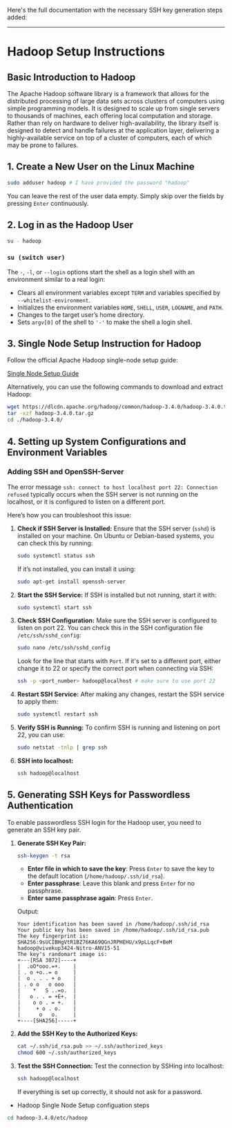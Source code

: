 Here's the full documentation with the necessary SSH key generation steps added:

---

# Hadoop Setup Instructions

## Basic Introduction to Hadoop
The Apache Hadoop software library is a framework that allows for the distributed processing of large data sets across clusters of computers using simple programming models. It is designed to scale up from single servers to thousands of machines, each offering local computation and storage. Rather than rely on hardware to deliver high-availability, the library itself is designed to detect and handle failures at the application layer, delivering a highly-available service on top of a cluster of computers, each of which may be prone to failures.

## 1. Create a New User on the Linux Machine

```bash
sudo adduser hadoop # I have provided the password "hadoop"
```

You can leave the rest of the user data empty. Simply skip over the fields by pressing `Enter` continuously.

## 2. Log in as the Hadoop User

```bash
su - hadoop
```

### `su (switch user)`
The `-`, `-l`, or `--login` options start the shell as a login shell with an environment similar to a real login:

- Clears all environment variables except `TERM` and variables specified by `--whitelist-environment`.
- Initializes the environment variables `HOME`, `SHELL`, `USER`, `LOGNAME`, and `PATH`.
- Changes to the target user’s home directory.
- Sets `argv[0]` of the shell to `'-'` to make the shell a login shell.

## 3. Single Node Setup Instruction for Hadoop
Follow the official Apache Hadoop single-node setup guide:

[Single Node Setup Guide](https://hadoop.apache.org/docs/stable/hadoop-project-dist/hadoop-common/SingleCluster.html)

Alternatively, you can use the following commands to download and extract Hadoop:

```bash
wget https://dlcdn.apache.org/hadoop/common/hadoop-3.4.0/hadoop-3.4.0.tar.gz
tar -xzf hadoop-3.4.0.tar.gz 
cd ./hadoop-3.4.0/
```

## 4. Setting up System Configurations and Environment Variables

### Adding SSH and OpenSSH-Server

The error message `ssh: connect to host localhost port 22: Connection refused` typically occurs when the SSH server is not running on the localhost, or it is configured to listen on a different port.

Here’s how you can troubleshoot this issue:

1. **Check if SSH Server is Installed:**
   Ensure that the SSH server (`sshd`) is installed on your machine. On Ubuntu or Debian-based systems, you can check this by running:
   ```bash
   sudo systemctl status ssh
   ```
   If it’s not installed, you can install it using:
   ```bash
   sudo apt-get install openssh-server
   ```

2. **Start the SSH Service:**
   If SSH is installed but not running, start it with:
   ```bash
   sudo systemctl start ssh
   ```

3. **Check SSH Configuration:**
   Make sure the SSH server is configured to listen on port 22. You can check this in the SSH configuration file `/etc/ssh/sshd_config`:
   ```bash
   sudo nano /etc/ssh/sshd_config
   ```
   Look for the line that starts with `Port`. If it's set to a different port, either change it to 22 or specify the correct port when connecting via SSH:
   ```bash
   ssh -p <port_number> hadoop@localhost # make sure to use port 22
   ```

4. **Restart SSH Service:**
   After making any changes, restart the SSH service to apply them:
   ```bash
   sudo systemctl restart ssh
   ```

5. **Verify SSH is Running:**
   To confirm SSH is running and listening on port 22, you can use:
   ```bash
   sudo netstat -tnlp | grep ssh
   ```

6. **SSH into localhost:**

   ```bash
   ssh hadoop@localhost
   ```

## 5. Generating SSH Keys for Passwordless Authentication

To enable passwordless SSH login for the Hadoop user, you need to generate an SSH key pair.

1. **Generate SSH Key Pair:**
   ```bash
   ssh-keygen -t rsa
   ```

   - **Enter file in which to save the key**: Press `Enter` to save the key to the default location (`/home/hadoop/.ssh/id_rsa`).
   - **Enter passphrase**: Leave this blank and press `Enter` for no passphrase.
   - **Enter same passphrase again**: Press `Enter`.

   Output:
   ```
   Your identification has been saved in /home/hadoop/.ssh/id_rsa
   Your public key has been saved in /home/hadoop/.ssh/id_rsa.pub
   The key fingerprint is:
   SHA256:9sUCIBHgVtR1BZ76KA69QGnJRPHEHU/x9pLLqcF+BeM hadoop@vivekup3424-Nitro-ANV15-51
   The key's randomart image is:
   +---[RSA 3072]----+
   |  .oO*ooo.=+.    |
   | . o +o..= o     |
   |  o . . . + o    |
   | . o o   o ooo   |
   |    *   S ..=o.  |
   |   o . . = +E+.  |
   |    o o . = +.   |
   |     + o . o.    |
   |      o   o.     |
   +----[SHA256]-----+
   ```

2. **Add the SSH Key to the Authorized Keys:**
   ```bash
   cat ~/.ssh/id_rsa.pub >> ~/.ssh/authorized_keys
   chmod 600 ~/.ssh/authorized_keys
   ```

3. **Test the SSH Connection:**
   Test the connection by SSHing into localhost:
   ```bash
   ssh hadoop@localhost
   ```
   If everything is set up correctly, it should not ask for a password.


- Hadoop Single Node Setup configuation steps
```bash
cd hadoop-3.4.0/etc/hadoop

```


